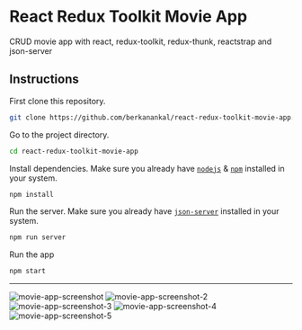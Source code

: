 # React Redux Toolkit Movie App
CRUD movie app with react, redux-toolkit, redux-thunk, reactstrap and json-server

## Instructions

First clone this repository.
```bash
git clone https://github.com/berkanankal/react-redux-toolkit-movie-app.git
```

Go to the project directory.
```bash
cd react-redux-toolkit-movie-app
```

Install dependencies. Make sure you already have <a href="https://nodejs.org/en/" target="_blank">`nodejs`</a> & <a href="https://www.npmjs.com/" target="_blank">`npm`</a> installed in your system.
```bash
npm install
```

Run the server. Make sure you already have <a href="https://www.npmjs.com/package/json-server" target="_blank">`json-server`</a> installed in your system.
```bash
npm run server
```

Run the app
```bash
npm start
```
---

![movie-app-screenshot](https://user-images.githubusercontent.com/67144252/143582794-6387272b-60e1-4015-8bef-eb36e9ff1f24.png)
![movie-app-screenshot-2](https://user-images.githubusercontent.com/67144252/143584772-b3198ea6-bc04-4af1-b3bc-f638f9661a0b.png)
![movie-app-screenshot-3](https://user-images.githubusercontent.com/67144252/143584779-11ea51ff-ee32-4fc5-b8bf-485800394462.png)
![movie-app-screenshot-4](https://user-images.githubusercontent.com/67144252/143584814-29a63a8a-ddfe-4503-8d41-d6a77f6e6a7a.png)
![movie-app-screenshot-5](https://user-images.githubusercontent.com/67144252/143584819-7b15de7a-7b02-4af7-85ac-b80455c8f200.png)
